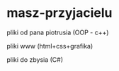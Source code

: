 # masz-przyjacielu
pliki od pana piotrusia (OOP - c++)

pliki www (html+css+grafika)

pliki do zbysia (C#)
